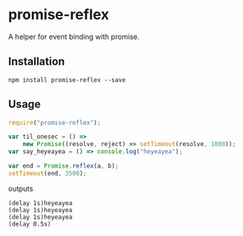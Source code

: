 # promise-reflex
A helper for event binding with promise.

## Installation

`npm install promise-reflex --save`

## Usage

```javascript
require("promise-reflex");

var til_onesec = () =>
	new Promise((resolve, reject) => setTimeout(resolve, 1000));
var say_heyeayea = () => console.log("heyeayea");

var end = Promise.reflex(a, b);
setTimeout(end, 3500);
```

outputs
```
(delay 1s)heyeayea
(delay 1s)heyeayea
(delay 1s)heyeayea
(delay 0.5s)
```
